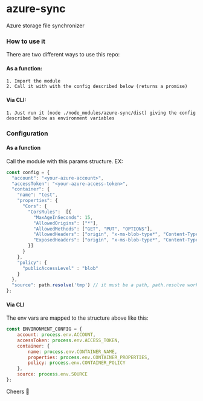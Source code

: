 # azure-sync
Azure storage file synchronizer

### How to use it

There are two different ways to use this repo:

#### As a function:
	1. Import the module
	2. Call it with with the config described below (returns a promise)

#### Via CLI:
	1. Just run it (node ./node_modules/azure-sync/dist) giving the config described below as environment variables

### Configuration

#### As a function

Call the module with this params structure. EX:

```js
const config = {
  "account": "<your-azure-account>",
  "accessToken": "<your-azure-access-token>",
  "container": {
    "name": "test",
    "properties": {
      "Cors": {
        "CorsRules":  [{
          "MaxAgeInSeconds": 15,
          "AllowedOrigins": ["*"],
          "AllowedMethods": ["GET", "PUT", "OPTIONS"],
          "AllowedHeaders": ["origin", "x-ms-blob-type*", "Content-Type*"],
          "ExposedHeaders": ["origin", "x-ms-blob-type*", "Content-Type*"]
        }]
      }
    },
    "policy": {
      "publicAccessLevel" : "blob"
    }
  },
  "source": path.resolve('tmp') // it must be a path, path.resolve works perfectly
};
```

#### Via CLI

The env vars are mapped to the structure above like this:

```js
const ENVIRONMENT_CONFIG = {
	account: process.env.ACCOUNT,
	accessToken: process.env.ACCESS_TOKEN,
	container: {
		name: process.env.CONTAINER_NAME,
		properties: process.env.CONTAINER_PROPERTIES,
		policy: process.env.CONTAINER_POLICY
	},
	source: process.env.SOURCE
};
```

Cheers 🤖
